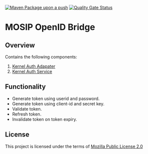 [![Maven Package upon a push](https://github.com/mosip/mosip-openid-bridge/actions/workflows/push_trigger.yml/badge.svg?branch=release-1.2.0.1)](https://github.com/mosip/mosip-openid-bridge/actions/workflows/push_trigger.yml)
[![Quality Gate Status](https://sonarcloud.io/api/project_badges/measure?project=mosip_mosip-openid-bridge&metric=alert_status)](https://sonarcloud.io/dashboard?branch=release-1.2.0.1&id=mosip_mosip-openid-bridge)

# MOSIP OpenID Bridge

## Overview
Contains the following components:

1. [Kernel Auth Adapater](kernel/kernel-auth-adapter)
2. [Kernel Auth Service](kernel/kernel-auth-service)

## Functionality
-  Generate token using userid and password.
-  Generate token using client-id and secret key.
-  Validate token.
-  Refresh token.
-  Invalidate token on token expiry.

## License
This project is licensed under the terms of [Mozilla Public License 2.0](LICENSE)

